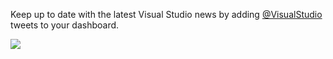 Keep up to date with the latest Visual Studio news by adding [@VisualStudio](https://twitter.com/VisualStudio) tweets to your dashboard.

![](https://github.com/GregTrevellick/VsixTwitterWidget/blob/master/Src/@VisualStudio/artefacts/Screenshot.png?raw=true)